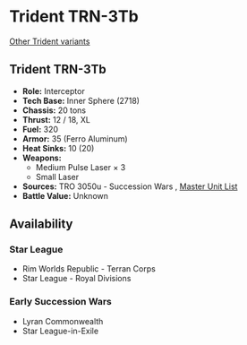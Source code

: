 # Trident TRN-3Tb 

[Other Trident variants](../trident.md) 

## Trident TRN-3Tb 

- **Role:** Interceptor 
- **Tech Base:** Inner Sphere (2718) 
- **Chassis:** 20 tons 
- **Thrust:** 12 / 18, XL 
- **Fuel:** 320 
- **Armor:** 35 (Ferro Aluminum) 
- **Heat Sinks:** 10 (20) 
- **Weapons:** 
  - Medium Pulse Laser × 3 
  - Small Laser 
- **Sources:** TRO 3050u - Succession Wars , [Master Unit List](http://masterunitlist.info/Unit/Details/5276) 
- **Battle Value:** Unknown 

## Availability 

### Star League 

- Rim Worlds Republic - Terran Corps 
- Star League - Royal Divisions 

### Early Succession Wars 

- Lyran Commonwealth 
- Star League-in-Exile 

